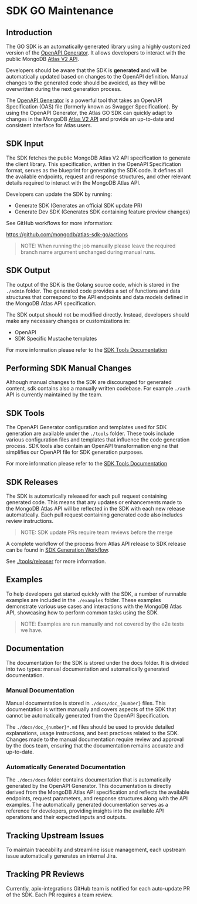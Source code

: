 # SDK GO Maintenance 

## Introduction

The GO SDK is an automatically generated library using a highly customized version of the [OpenAPI Generator](https://github.com/OpenAPITools/openapi-generator). It allows developers to interact with the public MongoDB [Atlas V2 API](https://www.mongodb.com/docs/atlas/reference/api-resources-spec/v2/).

Developers should be aware that the SDK is **generated** and will be automatically updated based on changes to the OpenAPI definition. 
Manual changes to the generated code should be avoided, as they will be overwritten during the next generation process.

The [OpenAPI Generator](https://github.com/OpenAPITools/openapi-generator) is a powerful tool that takes an OpenAPI Specification (OAS) file (formerly known as Swagger Specification). 
By using the OpenAPI Generator, the Atlas GO SDK can quickly adapt to changes in the MongoDB [Atlas V2 API](https://www.mongodb.com/docs/atlas/reference/api-resources-spec/v2/) and provide an up-to-date and consistent interface for Atlas users.

## SDK Input

The SDK fetches the public MongoDB Atlas V2 API specification to generate the client library. This specification, written in the OpenAPI Specification format, serves as the blueprint for generating the SDK code. It defines all the available endpoints, request and response structures, and other relevant details required to interact with the MongoDB Atlas API.

Developers can update the SDK by running:

- Generate SDK (Generates an official SDK update PR)
- Generate Dev SDK (Generates SDK containing feature preview changes)

See GitHub workflows for more information:

https://github.com/mongodb/atlas-sdk-go/actions

> NOTE: When running the job manually please leave the required branch name argument unchanged during manual runs.

## SDK Output

The output of the SDK is the Golang source code, which is stored in the `./admin` folder. The generated code provides a set of functions and data structures that correspond to the API endpoints and data models defined in the MongoDB Atlas API specification.

The SDK output should not be modified directly. Instead, developers should make any necessary changes or customizations in:

- OpenAPI
- SDK Specific Mustache templates

For more information please refer to the [SDK Tools Documentation](./tools)

## Performing SDK Manual Changes

Although manual changes to the SDK are discouraged for generated content, sdk contains also a manually written codebase.
For example `./auth` API is currently maintained by the team. 

## SDK Tools

The OpenAPI Generator configuration and templates used for SDK generation are available under the `./tools` folder. 
These tools include various configuration files and templates that influence the code generation process.
SDK tools also contain an OpenAPI transformation engine that simplifies our OpenAPI file for SDK generation purposes.

For more information please refer to the [SDK Tools Documentation](./tools) 

## SDK Releases

The SDK is automatically released for each pull request containing generated code. 
This means that any updates or enhancements made to the MongoDB Atlas API will be reflected in the SDK with each new release automatically.
Each pull request containing generated code also includes review instructions. 

> NOTE: SDK update PRs require team reviews before the merge

A complete workflow of the process from Atlas API release to SDK release can be found in [SDK Generation Workflow](./tools/README.md#sdk-generation-workflow). 

See [./tools/releaser](./tools/releaser) for more information.

## Examples

To help developers get started quickly with the SDK, a number of runnable examples are included in the `./examples` folder. These examples demonstrate various use cases and interactions with the MongoDB Atlas API, showcasing how to perform common tasks using the SDK.

> NOTE: Examples are run manually and not covered by the e2e tests we have.

## Documentation

The documentation for the SDK is stored under the docs folder. It is divided into two types: manual documentation and automatically generated documentation.

### Manual Documentation

Manual documentation is stored in `./docs/doc_{number}` files. This documentation is written manually and covers aspects of the SDK that cannot be automatically generated from the OpenAPI Specification.

The `./docs/doc_{number}*.md` files should be used to provide detailed explanations, usage instructions, and best practices related to the SDK. Changes made to the manual documentation require review and approval by the docs team, ensuring that the documentation remains accurate and up-to-date.

### Automatically Generated Documentation

The `./docs/docs` folder contains documentation that is automatically generated by the OpenAPI Generator. This documentation is directly derived from the MongoDB Atlas API specification and reflects the available endpoints, request parameters, and response structures along with the API examples.
The automatically generated documentation serves as a reference for developers, providing insights into the available API operations and their expected inputs and outputs.

## Tracking Upstream Issues

To maintain traceability and streamline issue management, each upstream issue automatically generates an internal Jira.

## Tracking PR Reviews

Currently, apix-integrations GitHub team is notified for each auto-update PR of the SDK. Each PR requires a team review.
